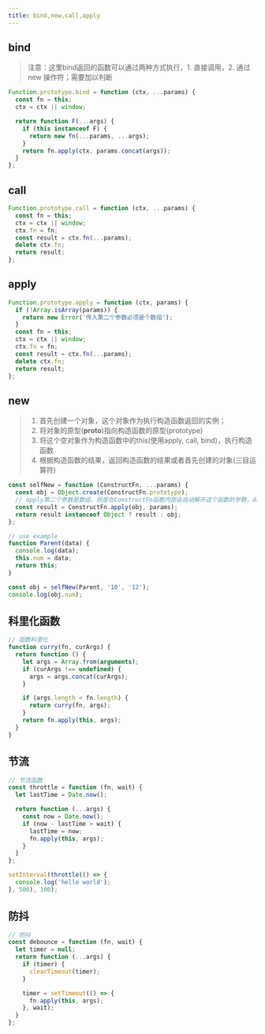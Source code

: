 ```yaml
---
title: bind,new,call,apply
---
```


## bind
> 注意：这里bind返回的函数可以通过两种方式执行，1. 直接调用，2. 通过new 操作符；需要加以判断

```javascript
Function.prototype.bind = function (ctx, ...params) {
  const fn = this;
  ctx = ctx || window;

  return function F(...args) {
    if (this instanceof F) {
      return new fn(...params, ...args);
    } 
    return fn.apply(ctx, params.concat(args));
  }
};
```

## call
```javascript
Function.prototype.call = function (ctx, ...params) {
  const fn = this;
  ctx = ctx || window;
  ctx.fn = fn;
  const result = ctx.fn(...params);
  delete ctx.fn;
  return result;
};
```

## apply

```javascript
Function.prototype.apply = function (ctx, params) {
  if (!Array.isArray(params)) {
    return new Error('传入第二个参数必须是个数组');
  }
  const fn = this;
  ctx = ctx || window;
  ctx.fn = fn;
  const result = ctx.fn(...params);
  delete ctx.fn;
  return result;
};
```

## new
> 1. 首先创建一个对象，这个对象作为执行构造函数返回的实例；
> 2. 将对象的原型(__proto__)指向构造函数的原型(prototype)
> 3. 将这个空对象作为构造函数中的this(使用apply, call, bind)，执行构造函数
> 4. 根据构造函数的结果，返回构造函数的结果或者首先创建的对象(三目运算符)

```javascript
const selfNew = function (ConstructFn, ...params) {
  const obj = Object.create(ConstructFn.prototype);
  // apply第二个参数是数组，但是在ConstructFn函数内部会自动解开这个函数的参数，data会自动变为第一项
  const result = ConstructFn.apply(obj, params);
  return result instanceof Object ? result : obj;
};

// use example
function Parent(data) {
  console.log(data);
  this.num = data;
  return this;
}

const obj = selfNew(Parent, '10', '12');
console.log(obj.num);
```

## 科里化函数
```js
// 函数科里化
function curry(fn, curArgs) {
  return function () {
    let args = Array.from(arguments);
    if (curArgs !== undefined) {
      args = args.concat(curArgs);
    }

    if (args.length < fn.length) {
      return curry(fn, args);
    }
    return fn.apply(this, args);
  }
}
```

## 节流
```js
// 节流函数
const throttle = function (fn, wait) {
  let lastTime = Date.now();

  return function (...args) {
    const now = Date.now();
    if (now - lastTime > wait) {
      lastTime = now;
      fn.apply(this, args);
    }
  }
};

setInterval(throttle(() => {
  console.log('hello world');
}, 500), 100);
```

## 防抖
```js
// 防抖
const debounce = function (fn, wait) {
  let timer = null;
  return function (...args) {
    if (timer) {
      clearTimeout(timer);
    }

    timer = setTimeout(() => {
      fn.apply(this, args);
    }, wait);
  }
};
```
